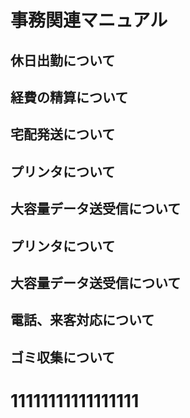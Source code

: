 # 事務関連マニュアル
## 休日出勤について
## 経費の精算について
## 宅配発送について
## プリンタについて
## 大容量データ送受信について
## プリンタについて
## 大容量データ送受信について
## 電話、来客対応について
## ゴミ収集について


# 11111111111111111
